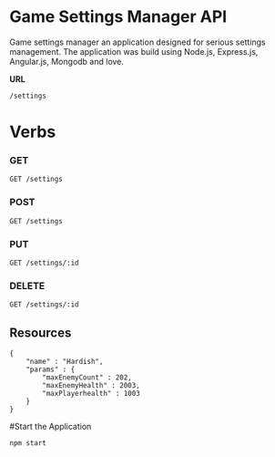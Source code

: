# Game Settings Manager API

Game settings manager an application designed for serious settings management. The application was build using Node.js, Express.js, Angular.js, Mongodb and love.

**URL**

`/settings`

# Verbs
### GET
`GET /settings`
### POST
`GET /settings`
### PUT
`GET /settings/:id`
### DELETE
`GET /settings/:id`

## Resources
```
{
	"name" : "Hardish",
	"params" : {
		"maxEnemyCount" : 202,
		"maxEnemyHealth" : 2003,
		"maxPlayerhealth" : 1003
	}
}
```

#Start the Application

`npm start`
